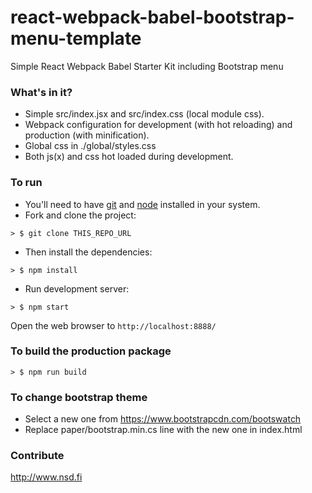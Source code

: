 # react-webpack-babel-bootstrap-menu-template
Simple React Webpack Babel Starter Kit including Bootstrap menu

### What's in it?

* Simple src/index.jsx and src/index.css (local module css).
* Webpack configuration for development (with hot reloading) and production (with minification).
* Global css in ./global/styles.css
* Both js(x) and css hot loaded during development.

### To run

* You'll need to have [git](https://git-scm.com/) and [node](https://nodejs.org/en/) installed in your system.
* Fork and clone the project:

```
> $ git clone THIS_REPO_URL
```

* Then install the dependencies:

```
> $ npm install
```

* Run development server:

```
> $ npm start
```

Open the web browser to `http://localhost:8888/`

### To build the production package

```
> $ npm run build
```

### To change bootstrap theme

* Select a new one from https://www.bootstrapcdn.com/bootswatch
* Replace paper/bootstrap.min.cs line with the new one in index.html

### Contribute

http://www.nsd.fi
